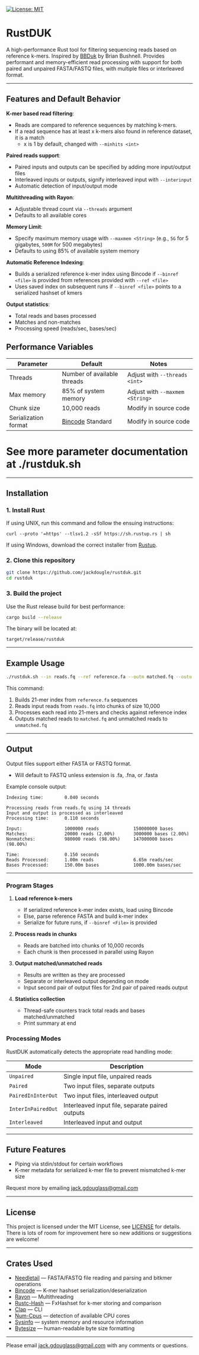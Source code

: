 [![License: MIT](https://img.shields.io/badge/License-MIT-yellow.svg)](LICENSE)


# **RustDUK**  
A high-performance Rust tool for filtering sequencing reads based on reference k-mers.
Inspired by [BBDuk](https://archive.jgi.doe.gov/data-and-tools/software-tools/bbtools/bb-tools-user-guide/bbduk-guide/) by Brian Bushnell. Provides performant and memory-efficient read processing with support for both paired and unpaired FASTA/FASTQ files, with multiple files or interleaved format.  

---

## **Features and Default Behavior**

**K-mer based read filtering**:  
- Reads are compared to reference sequences by matching k-mers.
- If a read sequence has at least x k-mers also found in reference dataset, it is a match
  - x is 1 by default, changed with `--minhits <int>`

**Paired reads support**:  
- Paired inputs and outputs can be specified by adding more input/output files
- Interleaved inputs or outputs, signify interleaved input with `--interinput`
- Automatic detection of input/output mode

**Multithreading with Rayon**:  
- Adjustable thread count via `--threads` argument  
- Defaults to all available cores

**Memory Limit**:  
- Specify maximum memory usage with `--maxmem <String>` (e.g., `5G` for 5 gigabytes, `500M` for 500 megabytes)  
- Defaults to using 85% of available system memory

**Automatic Reference Indexing**:  
- Builds a serialized reference k-mer index using Bincode if `--binref <file>` is provided from references provided with `--ref <file>`
- Uses saved index on subsequent runs if `--binref <file>` points to a serialized hashset of kmers

**Output statistics**:
- Total reads and bases processed  
- Matches and non-matches  
- Processing speed (reads/sec, bases/sec)

## **Performance Variables**
| **Parameter**        | **Default**                    | **Notes**                           |
|----------------------|--------------------------------|-------------------------------------|
| Threads              | Number of available threads    | Adjust with `--threads <int>`       |
| Max memory           | 85% of system memory           | Adjust with `--maxmem <String>`     |
| Chunk size           | 10,000 reads                   | Modify in source code               |
| Serialization format | [Bincode](https://docs.rs/bincode/) Standard | Modify in source code |

# **See more parameter documentation at ./rustduk.sh**

---

## **Installation**

### **1. Install Rust**
If using UNIX, run this command and follow the ensuing instructions:

`curl --proto '=https' --tlsv1.2 -sSf https://sh.rustup.rs | sh`

If using Windows, download the correct installer from [Rustup](https://rustup.rs/#).

### **2. Clone this repository**
```bash
git clone https://github.com/jackdougle/rustduk.git
cd rustduk
```

### **3. Build the project**
Use the Rust release build for best performance:
```bash
cargo build --release
```

The binary will be located at:
```
target/release/rustduk
```

---

## **Example Usage**
```bash
./rustduk.sh --in reads.fq --ref reference.fa --outm matched.fq --outu unmatched.fq --k 21
```

This command:
1. Builds 21-mer index from `reference.fa` sequences
2. Reads input reads from `reads.fq` into chunks of size 10,000
3. Processes each read into 21-mers and checks against reference index
4. Outputs matched reads to `matched.fq` and unmatched reads to `unmatched.fq`

---

## **Output**

Output files support either FASTA or FASTQ format.
- Will default to FASTQ unless extension is .fa, .fna, or .fasta

Example console output:

```
Indexing time:        0.040 seconds

Processing reads from reads.fq using 14 threads
Input and output is processed as interleaved
Processing time:      0.110 seconds

Input:                1000000 reads             150000000 bases
Matches:              20000 reads (2.00%)       3000000 bases (2.00%)
Nonmatches:           980000 reads (98.00%)     147000000 bases (98.00%)

Time:                 0.150 seconds
Reads Processed:      1.00m reads               6.65m reads/sec
Bases Processed:      150.00m bases             1000.00m bases/sec
```

---

### **Program Stages**

1. **Load reference k-mers**  
   - If serialized reference k-mer index exists, load using Bincode  
   - Else, parse reference FASTA and build k-mer index  
   - Serialize for future runs, if `--binref <File>` is provided

2. **Process reads in chunks**  
   - Reads are batched into chunks of 10,000 records  
   - Each chunk is then processed in parallel using Rayon

3. **Output matched/unmatched reads**  
   - Results are written as they are processed  
   - Separate or interleaved output depending on mode
   - Input second pair of output files for 2nd pair of paired reads output

4. **Statistics collection**  
   - Thread-safe counters track total reads and bases matched/unmatched  
   - Print summary at end

### **Processing Modes**
RustDUK automatically detects the appropriate read handling mode:

| **Mode**                   | **Description**                                     |
|----------------------------|-----------------------------------------------------|
| `Unpaired`                 | Single input file, unpaired reads                   |
| `Paired`                   | Two input files, separate outputs                   |
| `PairedInInterOut`         | Two input files, interleaved output                 |
| `InterInPairedOut`         | Interleaved input file, separate paired outputs     |
| `Interleaved`              | Interleaved input and output                        |

---

## **Future Features**

- Piping via stdin/stdout for certain workflows  
- K-mer metadata for serialized k-mer file to prevent mismatched k-mer size

Request more by emailing jack.gdouglass@gmail.com

---

## **License**

This project is licensed under the MIT License, see [LICENSE](LICENSE) for details. There is lots of room for improvement here so new additions or suggestions are welcome!

---

## **Crates Used**

- [Needletail](https://github.com/onecodex/needletail) — FASTA/FASTQ file reading and parsing and bitkmer operations
- [Bincode](https://sr.ht/~stygianentity/bincode/) — K-mer hashset serialization/deserialization
- [Rayon](https://github.com/rayon-rs/rayon) — Multithreading
- [Rustc-Hash](https://github.com/rust-lang/rustc-hash) — FxHashset for k-mer storing and comparison
- [Clap](https://github.com/clap-rs/clap) — CLI
- [Num-Cpus](https://github.com/seanmonstar/num_cpus) — detection of available CPU cores
- [Sysinfo](https://github.com/GuillaumeGomez/sysinfo) — system memory and resource information
- [Bytesize](https://github.com/tailhook/bytesize) — human-readable byte size formatting

---

Please email jack.gdouglass@gmail.com with any comments or questions.